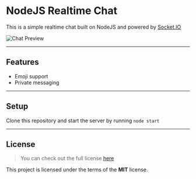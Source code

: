 NodeJS Realtime Chat
============

This is a simple realtime chat built on NodeJS and powered by <a href="https://github.com/socketio/socket.io">Socket.IO</a>

![Chat Preview](https://i.imgur.com/z1ECTmL.png)

---

## Features
- Emoji support
- Private messaging

---

## Setup
Clone this repository and start the server by running `node start`

---

## License
>You can check out the full license [here](https://github.com/bpluhar/NodeJS-Realtime-Chat/blob/main/LICENSE)

This project is licensed under the terms of the **MIT** license.